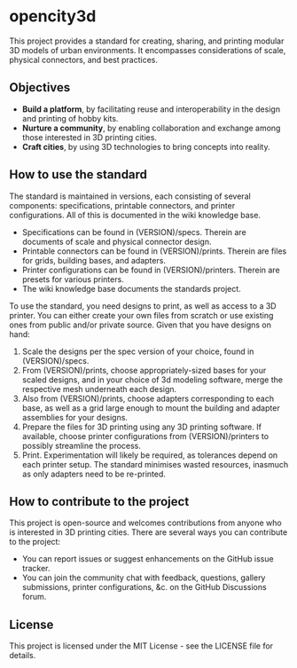 # opencity3d

This project provides a standard for creating, sharing, and printing modular 3D models of urban environments. It encompasses considerations of scale, physical connectors, and best practices.

## Objectives

- **Build a platform**, by facilitating reuse and interoperability in the design and printing of hobby kits.
- **Nurture a community**, by enabling collaboration and exchange among those interested in 3D printing cities.
- **Craft cities**, by using 3D technologies to bring concepts into reality.

## How to use the standard

The standard is maintained in versions, each consisting of several components: specifications, printable connectors, and printer configurations. All of this is documented in the wiki knowledge base.

- Specifications can be found in (VERSION)/specs. Therein are documents of scale and physical connector design.
- Printable connectors can be found in (VERSION)/prints. Therein are files for grids, building bases, and adapters.
- Printer configurations can be found in (VERSION)/printers. Therein are presets for various printers.
- The wiki knowledge base documents the standards project.

To use the standard, you need designs to print, as well as access to a 3D printer. You can either create your own files from scratch or use existing ones from public and/or private source. Given that you have designs on hand:

1. Scale the designs per the spec version of your choice, found in (VERSION)/specs.
2. From (VERSION)/prints, choose appropriately-sized bases for your scaled designs, and in your choice of 3d modeling software, merge the respective mesh underneath each design.
3. Also from (VERSION)/prints, choose adapters corresponding to each base, as well as a grid large enough to mount the building and adapter assemblies for your designs.
4. Prepare the files for 3D printing using any 3D printing software. If available, choose printer configurations from (VERSION)/printers to possibly streamline the process.
5. Print. Experimentation will likely be required, as tolerances depend on each printer setup. The standard minimises wasted resources, inasmuch as only adapters need to be re-printed.

## How to contribute to the project

This project is open-source and welcomes contributions from anyone who is interested in 3D printing cities. There are several ways you can contribute to the project:

- You can report issues or suggest enhancements on the GitHub issue tracker.
- You can join the community chat with feedback, questions, gallery submissions, printer configurations, &c. on the GitHub Discussions forum.

## License

This project is licensed under the MIT License - see the LICENSE file for details.
